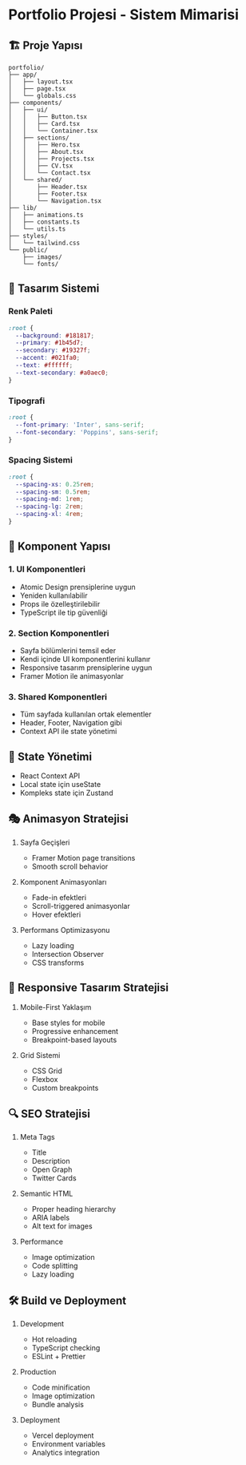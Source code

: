 # Portfolio Projesi - Sistem Mimarisi

## 🏗 Proje Yapısı
```
portfolio/
├── app/
│   ├── layout.tsx
│   ├── page.tsx
│   └── globals.css
├── components/
│   ├── ui/
│   │   ├── Button.tsx
│   │   ├── Card.tsx
│   │   └── Container.tsx
│   ├── sections/
│   │   ├── Hero.tsx
│   │   ├── About.tsx
│   │   ├── Projects.tsx
│   │   ├── CV.tsx
│   │   └── Contact.tsx
│   └── shared/
│       ├── Header.tsx
│       ├── Footer.tsx
│       └── Navigation.tsx
├── lib/
│   ├── animations.ts
│   ├── constants.ts
│   └── utils.ts
├── styles/
│   └── tailwind.css
└── public/
    ├── images/
    └── fonts/
```

## 🎨 Tasarım Sistemi

### Renk Paleti
```css
:root {
  --background: #181817;
  --primary: #1b45d7;
  --secondary: #19327f;
  --accent: #021fa0;
  --text: #ffffff;
  --text-secondary: #a0aec0;
}
```

### Tipografi
```css
:root {
  --font-primary: 'Inter', sans-serif;
  --font-secondary: 'Poppins', sans-serif;
}
```

### Spacing Sistemi
```css
:root {
  --spacing-xs: 0.25rem;
  --spacing-sm: 0.5rem;
  --spacing-md: 1rem;
  --spacing-lg: 2rem;
  --spacing-xl: 4rem;
}
```

## 🧩 Komponent Yapısı

### 1. UI Komponentleri
- Atomic Design prensiplerine uygun
- Yeniden kullanılabilir
- Props ile özelleştirilebilir
- TypeScript ile tip güvenliği

### 2. Section Komponentleri
- Sayfa bölümlerini temsil eder
- Kendi içinde UI komponentlerini kullanır
- Responsive tasarım prensiplerine uygun
- Framer Motion ile animasyonlar

### 3. Shared Komponentleri
- Tüm sayfada kullanılan ortak elementler
- Header, Footer, Navigation gibi
- Context API ile state yönetimi

## 🔄 State Yönetimi
- React Context API
- Local state için useState
- Kompleks state için Zustand

## 🎭 Animasyon Stratejisi
1. Sayfa Geçişleri
   - Framer Motion page transitions
   - Smooth scroll behavior

2. Komponent Animasyonları
   - Fade-in efektleri
   - Scroll-triggered animasyonlar
   - Hover efektleri

3. Performans Optimizasyonu
   - Lazy loading
   - Intersection Observer
   - CSS transforms

## 📱 Responsive Tasarım Stratejisi
1. Mobile-First Yaklaşım
   - Base styles for mobile
   - Progressive enhancement
   - Breakpoint-based layouts

2. Grid Sistemi
   - CSS Grid
   - Flexbox
   - Custom breakpoints

## 🔍 SEO Stratejisi
1. Meta Tags
   - Title
   - Description
   - Open Graph
   - Twitter Cards

2. Semantic HTML
   - Proper heading hierarchy
   - ARIA labels
   - Alt text for images

3. Performance
   - Image optimization
   - Code splitting
   - Lazy loading

## 🛠 Build ve Deployment
1. Development
   - Hot reloading
   - TypeScript checking
   - ESLint + Prettier

2. Production
   - Code minification
   - Image optimization
   - Bundle analysis

3. Deployment
   - Vercel deployment
   - Environment variables
   - Analytics integration 